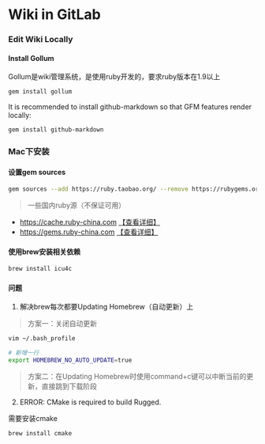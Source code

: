 # Wiki in GitLab

### Edit Wiki Locally

#### Install Gollum

Gollum是wiki管理系统，是使用ruby开发的，要求ruby版本在1.9以上

```bash
gem install gollum
```
It is recommended to install github-markdown so that GFM features render locally:

```bash
gem install github-markdown
```

### Mac下安装

#### 设置gem sources

```bash
gem sources --add https://ruby.taobao.org/ --remove https://rubygems.org/
```
> 一些国内ruby源（不保证可用）
- https://cache.ruby-china.com [【查看详细】](https://ruby-china.org/wiki/ruby-mirror)
- https://gems.ruby-china.com [【查看详细】](https://gems.ruby-china.com/)

#### 使用brew安装相关依赖

```bash
brew install icu4c
```

#### 问题

1. 解决brew每次都要Updating Homebrew（自动更新）上

> 方案一：关闭自动更新

```bash
vim ~/.bash_profile

# 新增一行
export HOMEBREW_NO_AUTO_UPDATE=true
```

> 方案二：在Updating Homebrew时使用command+c键可以中断当前的更新，直接跳到下载阶段

2. ERROR: CMake is required to build Rugged.

需要安装cmake

```bash
brew install cmake
```